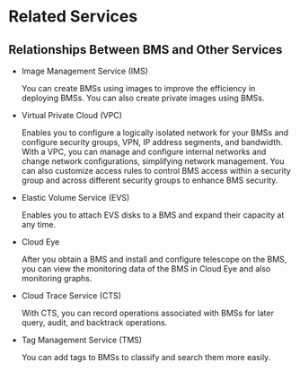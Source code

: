 # Related Services<a name="EN-US_TOPIC_0083737002"></a>

## Relationships Between BMS and Other Services<a name="section66311047191819"></a>

-   Image Management Service \(IMS\)

    You can create BMSs using images to improve the efficiency in deploying BMSs. You can also create private images using BMSs.

-   Virtual Private Cloud \(VPC\)

    Enables you to configure a logically isolated network for your BMSs and configure security groups, VPN, IP address segments, and bandwidth. With a VPC, you can manage and configure internal networks and change network configurations, simplifying network management. You can also customize access rules to control BMS access within a security group and across different security groups to enhance BMS security.

-   Elastic Volume Service \(EVS\)

    Enables you to attach EVS disks to a BMS and expand their capacity at any time.

-   Cloud Eye

    After you obtain a BMS and install and configure telescope on the BMS, you can view the monitoring data of the BMS in Cloud Eye and also monitoring graphs.

-   Cloud Trace Service \(CTS\)

    With CTS, you can record operations associated with BMSs for later query, audit, and backtrack operations.

-   Tag Management Service \(TMS\)

    You can add tags to BMSs to classify and search them more easily.


